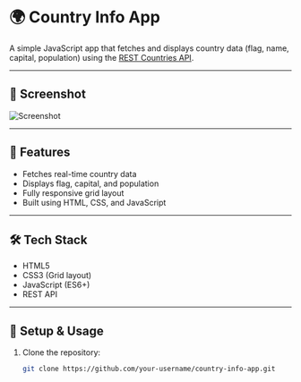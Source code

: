 # 🌍 Country Info App

A simple JavaScript app that fetches and displays country data (flag, name, capital, population) using the [REST Countries API](https://restcountries.com/).

---

## 📸 Screenshot

![Screenshot](screenshot.png) <!-- optional if you have a screenshot -->

---

## 🚀 Features

- Fetches real-time country data
- Displays flag, capital, and population
- Fully responsive grid layout
- Built using HTML, CSS, and JavaScript

---

## 🛠️ Tech Stack

- HTML5
- CSS3 (Grid layout)
- JavaScript (ES6+)
- REST API

---

## 🔧 Setup & Usage

1. Clone the repository:
   ```bash
   git clone https://github.com/your-username/country-info-app.git
